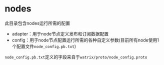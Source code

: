 # nodes
此目录包含nodes运行所需的配置

- adapter：用于node节点定义发布和订阅数据配置
- config：用于node节点配置运行所需的各种自定义参数(目前所有node使用1个配置文件`node_config.pb.txt`)


`node_config.pb.txt`定义的字段来自于`watrix/proto/node_config.proto`
